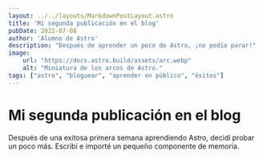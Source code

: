 ```yaml
---
layout: ../../layouts/MarkdownPostLayout.astro
title: 'Mi segunda publicación en el blog'
pubDate: 2022-07-08
author: 'Alumno de Astro'
description: "Después de aprender un poco de Astro, ¡no podía parar!"
image:
    url: "https://docs.astro.build/assets/arc.webp"
    alt: "Miniatura de los arcos de Astro."
tags: ["astro", "bloguear", "aprender en público", "éxitos"]
---
```


# Mi segunda publicación en el blog

Después de una exitosa primera semana aprendiendo Astro, decidí probar un poco más. Escribí e importé un pequeño componente de memoria.